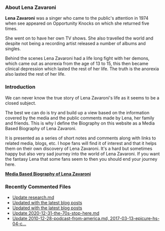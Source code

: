 ### About Lena Zavaroni

<p><strong>Lena Zavaroni</strong> was a singer who came to the public's attention in 1974 when see appeared on Opportunity Knocks on which she returned five times.</p>

<p>She went on to have her own TV shows. She also travelled the world and despite not being a recording artist released a number of albums and singles.</p>

<p>Behind the scenes Lena Zavaroni had a life long fight with her demons, which came out as anorexia from the age of 13 to 15, this then became clinical depression which lasted the rest of her life. The truth is the anorexia also lasted the rest of her life.</p>

### Introduction

<p>We can never know the true story of Lena Zavaroni's life as it seems to be a closed subject.</p>

<p>The best we can do is try and build up a view based on the information covered by the media and the public comments made by Lena, her family and friends. This is why I define the Biography on this website as a Media Based Biography of Lena Zavaroni.</p>

<p>It is presented as a series of short notes and comments along with links to related media, blogs, etc. I hope fans will find it of interest and that it helps them on their own discovery of Lena Zavaroni. It's a hard but sometimes happy but also very sad journey into the world of Lena Zavaroni. If you want the fantasy Lena that some fans seem to then you should end your journey here.</p>

<a href="https://fanzoflenazavaroni.github.io/biography/lena-zavaroni/"><strong>Media Based Biography of Lena Zavaroni</strong></a>

### Recently Commented Files

<!-- BLOG-POST-LIST:START -->
- [Update research.md](https://github.com/FanzOfLenaZavaroni/fanzoflenazavaroni.github.io/commit/ab46210722e4342377cfa85c74bf90e19d54e949)
- [Updated with the latest blog posts](https://github.com/FanzOfLenaZavaroni/fanzoflenazavaroni.github.io/commit/fb4aafaf486ecafe3480cbcfe70ce14ca60b8e22)
- [Updated with the latest blog posts](https://github.com/FanzOfLenaZavaroni/fanzoflenazavaroni.github.io/commit/b8978a9cadfc6623e67149a463888655393a03e6)
- [Update 2020-12-31-the-70s-stop-here.md](https://github.com/FanzOfLenaZavaroni/fanzoflenazavaroni.github.io/commit/928fc5becda1748dd76450b804273b3a4891dd9c)
- [Update 2010-12-28-podcast-from-america.md, 2017-03-13-epicure-hs-04-c…](https://github.com/FanzOfLenaZavaroni/fanzoflenazavaroni.github.io/commit/1b2a8f099c9de1a40e36f5fe4d470704b5e3c2b1)
<!-- BLOG-POST-LIST:END -->
